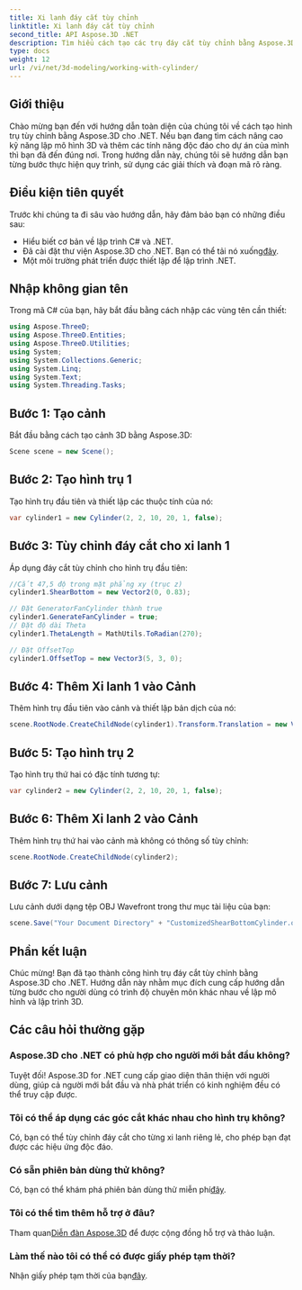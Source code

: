 ```yaml
---
title: Xi lanh đáy cắt tùy chỉnh
linktitle: Xi lanh đáy cắt tùy chỉnh
second_title: API Aspose.3D .NET
description: Tìm hiểu cách tạo các trụ đáy cắt tùy chỉnh bằng Aspose.3D cho .NET với hướng dẫn từng bước chi tiết của chúng tôi. Nâng cao kỹ năng lập mô hình 3D của bạn ngay hôm nay!
type: docs
weight: 12
url: /vi/net/3d-modeling/working-with-cylinder/
---
```

## Giới thiệu
Chào mừng bạn đến với hướng dẫn toàn diện của chúng tôi về cách tạo hình trụ tùy chỉnh bằng Aspose.3D cho .NET. Nếu bạn đang tìm cách nâng cao kỹ năng lập mô hình 3D và thêm các tính năng độc đáo cho dự án của mình thì bạn đã đến đúng nơi. Trong hướng dẫn này, chúng tôi sẽ hướng dẫn bạn từng bước thực hiện quy trình, sử dụng các giải thích và đoạn mã rõ ràng.
## Điều kiện tiên quyết
Trước khi chúng ta đi sâu vào hướng dẫn, hãy đảm bảo bạn có những điều sau:
- Hiểu biết cơ bản về lập trình C# và .NET.
-  Đã cài đặt thư viện Aspose.3D cho .NET. Bạn có thể tải nó xuống[đây](https://releases.aspose.com/3d/net/).
- Một môi trường phát triển được thiết lập để lập trình .NET.
## Nhập không gian tên
Trong mã C# của bạn, hãy bắt đầu bằng cách nhập các vùng tên cần thiết:
```csharp
using Aspose.ThreeD;
using Aspose.ThreeD.Entities;
using Aspose.ThreeD.Utilities;
using System;
using System.Collections.Generic;
using System.Linq;
using System.Text;
using System.Threading.Tasks;
```
## Bước 1: Tạo cảnh
Bắt đầu bằng cách tạo cảnh 3D bằng Aspose.3D:
```csharp
Scene scene = new Scene();
```
## Bước 2: Tạo hình trụ 1
Tạo hình trụ đầu tiên và thiết lập các thuộc tính của nó:
```csharp
var cylinder1 = new Cylinder(2, 2, 10, 20, 1, false);
```
## Bước 3: Tùy chỉnh đáy cắt cho xi lanh 1
Áp dụng đáy cắt tùy chỉnh cho hình trụ đầu tiên:
```csharp
//Cắt 47,5 độ trong mặt phẳng xy (trục z)
cylinder1.ShearBottom = new Vector2(0, 0.83); 

// Đặt GeneratorFanCylinder thành true
cylinder1.GenerateFanCylinder = true;
// Đặt độ dài Theta
cylinder1.ThetaLength = MathUtils.ToRadian(270);

// Đặt OffsetTop
cylinder1.OffsetTop = new Vector3(5, 3, 0);
```
## Bước 4: Thêm Xi lanh 1 vào Cảnh
Thêm hình trụ đầu tiên vào cảnh và thiết lập bản dịch của nó:
```csharp
scene.RootNode.CreateChildNode(cylinder1).Transform.Translation = new Vector3(10, 0, 0);
```
## Bước 5: Tạo hình trụ 2
Tạo hình trụ thứ hai có đặc tính tương tự:
```csharp
var cylinder2 = new Cylinder(2, 2, 10, 20, 1, false);
```
## Bước 6: Thêm Xi lanh 2 vào Cảnh
Thêm hình trụ thứ hai vào cảnh mà không có thông số tùy chỉnh:
```csharp
scene.RootNode.CreateChildNode(cylinder2);
```
## Bước 7: Lưu cảnh
Lưu cảnh dưới dạng tệp OBJ Wavefront trong thư mục tài liệu của bạn:
```csharp
scene.Save("Your Document Directory" + "CustomizedShearBottomCylinder.obj", FileFormat.WavefrontOBJ);
```
## Phần kết luận
Chúc mừng! Bạn đã tạo thành công hình trụ đáy cắt tùy chỉnh bằng Aspose.3D cho .NET. Hướng dẫn này nhằm mục đích cung cấp hướng dẫn từng bước cho người dùng có trình độ chuyên môn khác nhau về lập mô hình và lập trình 3D.
## Các câu hỏi thường gặp
### Aspose.3D cho .NET có phù hợp cho người mới bắt đầu không?
Tuyệt đối! Aspose.3D for .NET cung cấp giao diện thân thiện với người dùng, giúp cả người mới bắt đầu và nhà phát triển có kinh nghiệm đều có thể truy cập được.
### Tôi có thể áp dụng các góc cắt khác nhau cho hình trụ không?
Có, bạn có thể tùy chỉnh đáy cắt cho từng xi lanh riêng lẻ, cho phép bạn đạt được các hiệu ứng độc đáo.
### Có sẵn phiên bản dùng thử không?
 Có, bạn có thể khám phá phiên bản dùng thử miễn phí[đây](https://releases.aspose.com/).
### Tôi có thể tìm thêm hỗ trợ ở đâu?
 Tham quan[Diễn đàn Aspose.3D](https://forum.aspose.com/c/3d/18) để được cộng đồng hỗ trợ và thảo luận.
### Làm thế nào tôi có thể có được giấy phép tạm thời?
 Nhận giấy phép tạm thời của bạn[đây](https://purchase.aspose.com/temporary-license/).